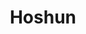 ---
layout: place
title: "Hoshun"
permalink: /louisiana/new-orleans/hoshun.html
stateAbbr: LA
stateName: Louisiana
cityName: New Orleans
seo:
  name: "Hoshun"
  type: Restaurant
  links: null
description: "Hoshun serves delicious sushi in New Orleans, Louisiana. Try fresh Japanese dishes for a great dining experience. "
place_id: ChIJrf7_4HmlIIYRGB4qjPJApnE
photos:
  - name: >-
      places/ChIJrf7_4HmlIIYRGB4qjPJApnE/photos/AeeoHcLzfz0mHitNAQdT0AcPGzbecy8uCP-qRhz0fXjeupzuz9lui9IOzTS202hVb_TNd5jiLJVJlns-2IgH4fWMipSaIZ7tsV8uZWZgzSfIfoYOOE2EpcGEI2ZJzxQZ_EUmd3OGs8Hyt4n1Q2hnOxtZrOedVDkB1IE8pRBB6sS8XzUEmsRLM6HqcXOOSk4QQM3pplHXUMg1r_2iVq6KnIBu9gtSSAfeTcYcQZP0leeWJHyZd1uKVsEigq1miB5xh_5Wcj6eNCdZucWAdC8ZkaretzEgLIM_xDX4XY8gnoeT3_VS02ZtxzyzXPWNCOdn98vnXUFTISu89emS7R-gB6f2QorQ17xRcTB6qgWDMsachQRjP3TRJOXz3GtExF2kyZjAWnVpcqirKfqS1DES9WHU1aUtjIeTUtG0ccbOpwVjpNQ
    widthPx: 4000
    heightPx: 2252
    authorAttributions:
      - displayName: Shannon (NOLA Gent)
        uri: https://maps.google.com/maps/contrib/103196358978878522301
        photoUri: >-
          https://lh3.googleusercontent.com/a/ACg8ocKNF7fZu7OLiOtUh9gwsYb5XogZkH-ZkA-RHmSCqYSbJNCgFA=s100-p-k-no-mo
    flagContentUri: >-
      https://www.google.com/local/imagery/report/?cb_client=maps_api_places.places_api&image_key=!1e10!2sCIHM0ogKEICAgICp2-m_PA&hl=en-US
    googleMapsUri: >-
      https://www.google.com/maps/place//data=!3m4!1e2!3m2!1sCIHM0ogKEICAgICp2-m_PA!2e10!4m2!3m1!1s0x8620a579e0fffead:0x71a640f28c2a1e18
  - name: >-
      places/ChIJrf7_4HmlIIYRGB4qjPJApnE/photos/AeeoHcImhBIrYzZ4k6GC73vLTswz2HaRm6ctEZJsfDMy3B46YyhU0-mjPSrtGyDuaR34qARDuhzondvETu6vubG4D20USRItU9DTzb-_WptIWIcppUSZjGZP3Zl707eSwTFVPK40NOghyVDBfr0Y9psYu0NVA_Ye5lWSPsIpqJM2fKONkyQZFYr0TuhmigYKeBMJqdcuTVOwMh2pH3TmrdEpRMcJSFGIVn18l2Bv3GPaKWdBZRWfRmHB1rX9rjv5Fh_IgLWPBL73kqKv3DOy-DU83mW0sbH_kupF_I8y6Y1jK41VQfZsC_FfQuHb1QGkmrhFynQJdQrxQWRjng7IWqU_d8-p5H5rtyjYAjDa-k0p-h8FVfIX4nBxt2mKWYuNb7OwTJtWDfcCZQfSlVn5bVN18p1rl9LKTC8c-u-TwjeUoS5qnw
    widthPx: 3000
    heightPx: 4000
    authorAttributions:
      - displayName: Cat Evans
        uri: https://maps.google.com/maps/contrib/116569949445473614754
        photoUri: >-
          https://lh3.googleusercontent.com/a-/ALV-UjXxbecTQRSFc5BLkSYp9GZHe-jfOK-0L-tsvhfJBZvri3Gy0UbUXQ=s100-p-k-no-mo
    flagContentUri: >-
      https://www.google.com/local/imagery/report/?cb_client=maps_api_places.places_api&image_key=!1e10!2sCIHM0ogKEICAgICX2ojCZg&hl=en-US
    googleMapsUri: >-
      https://www.google.com/maps/place//data=!3m4!1e2!3m2!1sCIHM0ogKEICAgICX2ojCZg!2e10!4m2!3m1!1s0x8620a579e0fffead:0x71a640f28c2a1e18
  - name: >-
      places/ChIJrf7_4HmlIIYRGB4qjPJApnE/photos/AeeoHcKnandAlBDWxm2xVY0e87UO7C85vjRe3SdcNRfsESUfm-xXTa0w4N-iISMwuAPClA4Xp2rVBrCARLij9CbIdXAXTQRidqMphVSzFnMAnmRZMmkdz6SGiA8JQeIsiUudVi0n9jpUg3tnS_dQF3rwMG0l_-yFaytqKfvpe8Bw_6Q55f8qfnPDp3OKkG2_8rZOQCLHFngnP2pX2ZppaiafwsIdCbRgyWecot_WBIS62sipQiwE7IEgBuwLkV9RGuDKZckVGEMjfwHn5vtn-J8GyfxT_h__tuxNTTXFPhI9dojtwyoxy5TdnAQFjxM2Qgxuz2UXMmy0BxTpuuKUKbbEaK7SOzHz-AZx8Tr9t02F_DdMgvJK_rWgmoOkx8AcPbP_1wK4IwTlMILuY_A7f16Q007KVbMPnytifKa1rryPxear0_s
    widthPx: 4000
    heightPx: 3000
    authorAttributions:
      - displayName: Hamilton Blakkstar Howard
        uri: https://maps.google.com/maps/contrib/113892731913994001056
        photoUri: >-
          https://lh3.googleusercontent.com/a-/ALV-UjUBkj-NTRdR4v7v4YGFrwDR-OK6NxQJxQLGVh8yZ1y0A8zsIw065A=s100-p-k-no-mo
    flagContentUri: >-
      https://www.google.com/local/imagery/report/?cb_client=maps_api_places.places_api&image_key=!1e10!2sCIHM0ogKEICAgIDXpJvYlAE&hl=en-US
    googleMapsUri: >-
      https://www.google.com/maps/place//data=!3m4!1e2!3m2!1sCIHM0ogKEICAgIDXpJvYlAE!2e10!4m2!3m1!1s0x8620a579e0fffead:0x71a640f28c2a1e18
  - name: >-
      places/ChIJrf7_4HmlIIYRGB4qjPJApnE/photos/AeeoHcJJNU13tj3J_geaLsIGANjeP7thRdHvUfI3F2dpQ43X-U4PyrJ6MzyDEAn2kJQ_WRoVIy5Tbq2eLtk5zvqz3MyY98iEUrlp2pvW9zazzjd9Vfqn1epe5nrDIngeRXGJ8y1wBH-1LZxv-hNm1mTcWGuerXhmAoXXh3D-TMHZOWptD1PLbIHTSxQ1i2RmN_Ip8dGLB3F4zguxT8EZIl8hKMyOIVlkr-AorIsWmbMmQF15m3vpZL9BBelzXVgCfVE3PjTeAjFoiFcpVsoMP5GCXA8CcFu3lsA5b0AxUDVoA4UI0VHiNJ1W81xQrRbIvdOT2yFOZauFxUIwhE9Etdc23hOol3R2aN22nM9LfSfzPEjKXZLUXILBZGDm8tPDr6BYIZjMVTZrPTrXCEeVpds9m-wj7RLGNDclwRUlNd2AcY_gSg
    widthPx: 3600
    heightPx: 4800
    authorAttributions:
      - displayName: ValQuay
        uri: https://maps.google.com/maps/contrib/104869759635341491624
        photoUri: >-
          https://lh3.googleusercontent.com/a-/ALV-UjXC19-BQknozrJAFYvcF5HCCx7L8ncp_NeJQpMtYLcqWjrIl42h=s100-p-k-no-mo
    flagContentUri: >-
      https://www.google.com/local/imagery/report/?cb_client=maps_api_places.places_api&image_key=!1e10!2sCIHM0ogKEICAgMCA89uJcg&hl=en-US
    googleMapsUri: >-
      https://www.google.com/maps/place//data=!3m4!1e2!3m2!1sCIHM0ogKEICAgMCA89uJcg!2e10!4m2!3m1!1s0x8620a579e0fffead:0x71a640f28c2a1e18
  - name: >-
      places/ChIJrf7_4HmlIIYRGB4qjPJApnE/photos/AeeoHcLqgi66s4Gr5v8RjJV7i8t4B5wK12U9khsKh8kQedF335j3vm3uGloWe0VhG7BnhY7_GnpZnuxwULEBYwSRXSs6Om1_tDciAa3BZlu3sTbezVwg2JZ0xLQ_1pzNEc3sjZLUdHYlcWk9XZNj5PlwYTB66el7MPavmVnJdyPG1hI05raxskj4kyXObeqQ-yEhPWKgk16_V2W5Y0hCyW4SsI8tzybNsU3YmhVLlgf31__zZtbN6zUq6u_P9LRvWw0VNXmpwooTWD41_IakgfQ7mcPkOsqi8E1U7Biz9gsbOBloJEo45PC7D12T12tTEy5NUVFHem42PBT-W9mM80lGSFE50v2qD3PXQS__Z8luMb_Fvo3oOhRfy429K4aiKpGwUFejGVZtfaRo9PYLmODkjTyBh6lui_hCzxr6QyaPtQafFMfl
    widthPx: 4080
    heightPx: 3072
    authorAttributions:
      - displayName: Amanda-Lynn Weidman
        uri: https://maps.google.com/maps/contrib/103544562537770390777
        photoUri: >-
          https://lh3.googleusercontent.com/a/ACg8ocIOLl7O3gS34RSuIft0z9d3AzUMJVGcZCRn0sY_QBMRw-pepSgG=s100-p-k-no-mo
    flagContentUri: >-
      https://www.google.com/local/imagery/report/?cb_client=maps_api_places.places_api&image_key=!1e10!2sCIHM0ogKEICAgMCI-7nPhAE&hl=en-US
    googleMapsUri: >-
      https://www.google.com/maps/place//data=!3m4!1e2!3m2!1sCIHM0ogKEICAgMCI-7nPhAE!2e10!4m2!3m1!1s0x8620a579e0fffead:0x71a640f28c2a1e18
  - name: >-
      places/ChIJrf7_4HmlIIYRGB4qjPJApnE/photos/AeeoHcKxpkzxAaUMI1Hs1wCIn8diDq1FocltaMWkXG-QAhgfkxb1bbVdXjjAUy56DDCkBHhcJ3CTqaMyls4nz6WV2acvbRIwNIVnsfpOPfrssDZL7jZxSAzJ6wvXnlzlLlo_DlSrZr2Da1zkTvhcBTPZYs4CJNrf4YTjD_P4NUk2dDca8ziiQ-lvrrmd9qWclgOrX-qFh-SOxLSiBQk02a6oZlYuMd8x-1ZLN9G1JxypOYQ8tgg7uo7Rd-Fe0Nydrlkscog_nm7kFJMGzlU5L-njAi0igr5PiBsER45Mnac9adEQS6KfHnv8tbayAA3cB_G-O3YVKVRNG29MObaqR_sMQ-R4iFkcTyVG32_s5D8TBVIYR3SVDuaQDMnaT8Xrf5kCbp8X_4f1pYzMFu8XY3EdxBaLQgUupuE7_q5AjhVG-8zb86s
    widthPx: 3072
    heightPx: 4080
    authorAttributions:
      - displayName: Amanda-Lynn Weidman
        uri: https://maps.google.com/maps/contrib/103544562537770390777
        photoUri: >-
          https://lh3.googleusercontent.com/a/ACg8ocIOLl7O3gS34RSuIft0z9d3AzUMJVGcZCRn0sY_QBMRw-pepSgG=s100-p-k-no-mo
    flagContentUri: >-
      https://www.google.com/local/imagery/report/?cb_client=maps_api_places.places_api&image_key=!1e10!2sCIHM0ogKEICAgMCI-7nPuAE&hl=en-US
    googleMapsUri: >-
      https://www.google.com/maps/place//data=!3m4!1e2!3m2!1sCIHM0ogKEICAgMCI-7nPuAE!2e10!4m2!3m1!1s0x8620a579e0fffead:0x71a640f28c2a1e18
  - name: >-
      places/ChIJrf7_4HmlIIYRGB4qjPJApnE/photos/AeeoHcIycAJNnhbLYdcKK6GOrGIEdM8wKgxz0PZivsnH_jlwToCvXxsnZPORbQH08__Q7fX3PTW13EI6xjnrRmXFNhfJ09bRfCTrXKqgIdzOkhyiWZT09jjpKgDw0xPKKyAiaWAqa8frtkb9Daoaxi5TMqJ10jA_dOlQ7lpwUjlZ6CuqEXzSo0NGejNZMjUBBJj78qVIPx78bCYtHwWMzaf8p9WDXVn8BDaUjj4mX50OO6xwSUbLxQBIvtfEnPoNnNkSBBf8-tk7F7UZbAhyCNIslz97VrTRb-7vCZMOxq0VmegCr-Zu_e22b9bo5ei-As3VL3BklbShGdkQpn3RVg6Vuo-kVc5BwNhLBMWQMuy5-eUbKaksWoIUm2g-RjRhTb8veIwx6fLqwbUoEEkAOB7BbBact_0I0_-f3v8zYQ
    widthPx: 3024
    heightPx: 4032
    authorAttributions:
      - displayName: Kesha Jerrael
        uri: https://maps.google.com/maps/contrib/117384435929786144980
        photoUri: >-
          https://lh3.googleusercontent.com/a-/ALV-UjUSdAcHVMtoZewvmCZj8tZC6aEYV50llizTkTRxWR2kz_UDqpt5=s100-p-k-no-mo
    flagContentUri: >-
      https://www.google.com/local/imagery/report/?cb_client=maps_api_places.places_api&image_key=!1e10!2sCIHM0ogKEICAgICd1vAm&hl=en-US
    googleMapsUri: >-
      https://www.google.com/maps/place//data=!3m4!1e2!3m2!1sCIHM0ogKEICAgICd1vAm!2e10!4m2!3m1!1s0x8620a579e0fffead:0x71a640f28c2a1e18
  - name: >-
      places/ChIJrf7_4HmlIIYRGB4qjPJApnE/photos/AeeoHcLtkTLuHXRk2zw4KiXSdrFdyFWDTTl6W_cmw9Z52rE5jby-ND0gnRoumNuSlxzSuwJgEk36ULVKxgWxVhfefAHRafIvJufKbQHSJng9HMKhwAp2MQREbUMFnmfglpz_JILwAxfTP7Ye3hWKI5P6bcOIGY90vUPUR7vGsQgY7ojbBahdzlmbVGiFSvvM0_YkBlgsHb-VDFiRhfbyIhtZUdmVYtG72plPut-qFfNu_J94GIZeObr6tf8sI_8tOVCN4jjFo1AyUcyvko8OrPtNtY_5J8MMD-sLN4nAeWsKIM87gpqHityGsMlG3W5zAHhOZiPwmqTIuYutJyEhdKGAk-Ga19f72S1MYvM11DuzRCsWjk8l0lu_MeSKHs296R7aGo-uXwqE9UQX596Nh3ppKPNIvH1KbsXJm0tmdJ8MN8k3reJ6
    widthPx: 3072
    heightPx: 4080
    authorAttributions:
      - displayName: Art Marshall
        uri: https://maps.google.com/maps/contrib/112787181356273378379
        photoUri: >-
          https://lh3.googleusercontent.com/a-/ALV-UjXtVpL654jy4b2BTG8PgaV0RRyBsMnnZvRhSW5P0RNfiacgUNVSwA=s100-p-k-no-mo
    flagContentUri: >-
      https://www.google.com/local/imagery/report/?cb_client=maps_api_places.places_api&image_key=!1e10!2sCIHM0ogKEICAgICb8q3VkAE&hl=en-US
    googleMapsUri: >-
      https://www.google.com/maps/place//data=!3m4!1e2!3m2!1sCIHM0ogKEICAgICb8q3VkAE!2e10!4m2!3m1!1s0x8620a579e0fffead:0x71a640f28c2a1e18
  - name: >-
      places/ChIJrf7_4HmlIIYRGB4qjPJApnE/photos/AeeoHcLF8-0OvuOZoFoe1fGLy_GDluvSOeIDCf1UNhJKUreqMsDAcsNsHGCj9Kqvo_UGy_RXvAjpROhfQYDkCf9kU-An3KX5bAJbMy3bbJYAR4GAqkZqTNbOHa5jlUGY07Eg1glQVJDTJeIa15imJgnqjes8Is10jdpKawjSF_ZjXUkrrXjTR9xwrQHXHnpF2x7zhlm8Yt678sKWhlgLBjuYGYTF0h3DZU71gxLsW_iBBFJRVJPvbnYm0tlH3puL50YSb-TgmvTSkYSnIoBFmc2d3-uCX9BRWQFZh1WwCQno2r9-U_rJ5fz0s28yOHbd6wdXwIU2bjDjXoFQpjFlgDXJrSt8382qlmAZMMP1oF3LOvqeLNbLmUCxQCwo7I7kZxFR4xKIT7lt5QkHFDzNhJovFBNKKy6L4D7ZdT7Ifo23Qpk8fea6
    widthPx: 3024
    heightPx: 4032
    authorAttributions:
      - displayName: Kesha Jerrael
        uri: https://maps.google.com/maps/contrib/117384435929786144980
        photoUri: >-
          https://lh3.googleusercontent.com/a-/ALV-UjUSdAcHVMtoZewvmCZj8tZC6aEYV50llizTkTRxWR2kz_UDqpt5=s100-p-k-no-mo
    flagContentUri: >-
      https://www.google.com/local/imagery/report/?cb_client=maps_api_places.places_api&image_key=!1e10!2sCIHM0ogKEICAgICd1vCmgAE&hl=en-US
    googleMapsUri: >-
      https://www.google.com/maps/place//data=!3m4!1e2!3m2!1sCIHM0ogKEICAgICd1vCmgAE!2e10!4m2!3m1!1s0x8620a579e0fffead:0x71a640f28c2a1e18
  - name: >-
      places/ChIJrf7_4HmlIIYRGB4qjPJApnE/photos/AeeoHcKEy03pVyR0yeB2_4Vuc_lVqPpPemwgwCuupeLPDIPB42C4S9j6OmCXY7gjdX3Oe08BD0BX8uzlKRJxUhC1RmIETvjUhxFt1OGDvwrrZws-rCF7K8aDjM2fwtLtl1mrgVwQUGjlkeXp5ME2FLG9z54_6SYWFgDdjmHzztd5zeRgPwUy-Xc9HCXy1W6s9ia_5A2ziJ7YfcFyj1Xw0dBk1Z4DURkJvCbqxAX5Ffn9pJ17ajYb71eZNOw6KaFO1uW-67Wm-K2ehiPj51GyYz_t0FdtF4tWNWKNoaMlPoSQimnxkokXPm3JlaoSHDtGI6E8FUFXENnNMzgfruO1WUHkkgxK28KWFmmGXj1FtE3V_YdQsONLSS_JrtP8KZRpzIbgrEfDq0hW01GqxR5kdCKrjlaT3b1SlCuo1yzAraeWXsysZrx2
    widthPx: 3024
    heightPx: 4032
    authorAttributions:
      - displayName: Kristal J.
        uri: https://maps.google.com/maps/contrib/106238336313743590705
        photoUri: >-
          https://lh3.googleusercontent.com/a-/ALV-UjUEYbLvha2i5ZL7yMZm3B5uconBs2DGDexOU5QBSdP_MNH8hI32=s100-p-k-no-mo
    flagContentUri: >-
      https://www.google.com/local/imagery/report/?cb_client=maps_api_places.places_api&image_key=!1e10!2sCIHM0ogKEICAgIDZidGP4wE&hl=en-US
    googleMapsUri: >-
      https://www.google.com/maps/place//data=!3m4!1e2!3m2!1sCIHM0ogKEICAgIDZidGP4wE!2e10!4m2!3m1!1s0x8620a579e0fffead:0x71a640f28c2a1e18
address: 1601 St Charles Ave, New Orleans, LA 70130, USA
street: 1601 St Charles Ave
city: New Orleans
state: LA
zip: '70130'
country: USA
neighborhood: Central City
latitude: '29.938480'
longitude: '-90.076538'
accessibility_options:
  wheelchairAccessibleEntrance: true
  wheelchairAccessibleRestroom: true
  wheelchairAccessibleSeating: true
business_status: OPERATIONAL
name: Hoshun
google_maps_links:
  directionsUri: >-
    https://www.google.com/maps/dir//''/data=!4m7!4m6!1m1!4e2!1m2!1m1!1s0x8620a579e0fffead:0x71a640f28c2a1e18!3e0
  placeUri: https://maps.google.com/?cid=8189304382897659416
  writeAReviewUri: >-
    https://www.google.com/maps/place//data=!4m3!3m2!1s0x8620a579e0fffead:0x71a640f28c2a1e18!12e1
  reviewsUri: >-
    https://www.google.com/maps/place//data=!4m4!3m3!1s0x8620a579e0fffead:0x71a640f28c2a1e18!9m1!1b1
  photosUri: >-
    https://www.google.com/maps/place//data=!4m3!3m2!1s0x8620a579e0fffead:0x71a640f28c2a1e18!10e5
primary_type: Asian Restaurant
opening_hours:
  regular: null
  current: null
secondary_opening_hours:
  regular:
    weekdayDescriptions: null
    type: null
  current:
    weekdayDescriptions: null
    type: null
phone: null
price_level: null
price_range: null
rating: null
rating_count: 0
website: null
reviews: null
parking_options: null
payment_options: null
allow_dogs: null
curbside_pickup: null
delivery: null
dine_in: null
good_for_children: null
good_for_groups: null
good_for_sports: null
live_music: null
menu_for_children: null
outdoor_seating: null
reservable: null
restroom: null
serves_beer: null
serves_breakfast: null
serves_brunch: null
serves_cocktails: null
serves_coffee: null
serves_dinner: null
serves_dessert: null
serves_lunch: null
serves_vegetarian_food: null
serves_wine: null
takeout: null
summary: null

---